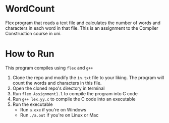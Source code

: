 # WordCount
Flex program that reads a text file and calculates the number of words and characters in each word in that file. This is an assignment to the Compiler Construction course in uni.

# How to Run
This program compiles using `flex` and `g++`

1. Clone the repo and modify the `in.txt` file to your liking. The program will count the words and characters in this file.
2. Open the cloned repo's directory in terminal
3. Run `flex Assignment1.l` to compile the program into C code
4. Run `g++ lex.yy.c` to compile the C code into an executable
5. Run the executable
   - Run `a.exe` if you're on Windows
   - Run `./a.out` if you're on Linux or Mac
